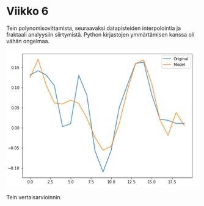 # Viikko 6

Tein polynomisovittamista, seuraavaksi datapisteiden interpolointia ja fraktaali analyysiin siirtymistä. Python kirjastojen ymmärtämisen kanssa oli vähän ongelmaa.

![Least Squares n=20](leastsqr.png?raw=true "Least Squares n=20")

Tein vertaisarvioinnin.